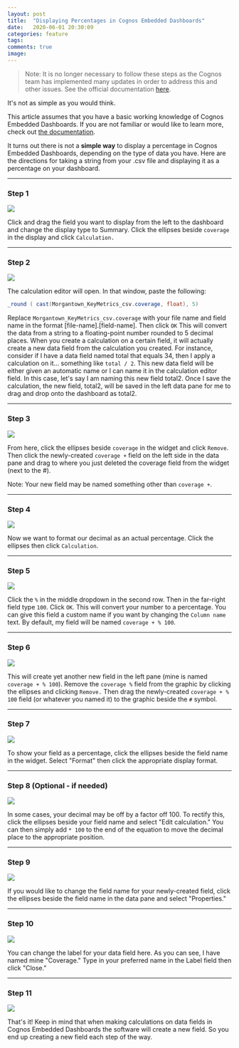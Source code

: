 ```yaml
---
layout: post
title:  "Displaying Percentages in Cognos Embedded Dashboards"
date:   2020-06-01 20:30:09
categories: feature
tags: 
comments: true
image:
---
```


> Note: It is no longer necessary to follow these steps as the Cognos team has implemented many updates in order to address this and other issues. See the official documentation [here](https://cloud.ibm.com/docs/cognos-dashboard-embedded/index.html).

It's not as simple as you would think.

This article assumes that you have a basic working knowledge of Cognos Embedded Dashboards. If you are not familiar or would like to learn more, check out [the documentation](https://cloud.ibm.com/docs/cognos-dashboard-embedded?topic=cognos-dashboard-embedded-overview_of_cde).

It turns out there is not a **simple way** to display a percentage in Cognos Embedded Dashboards, depending on the type of data you have. Here are the directions for taking a string from your .csv file and displaying it as a percentage on your dashboard.

---

### Step 1

[![](/assets/article_images/2020-06-01-displaying-percents-in-cognos-dashboards/cognos-percent-01.png)](/assets/article_images/2020-06-01-displaying-percents-in-cognos-dashboards/cognos-percent-01.png)
  
Click and drag the field you want to display from the left to the dashboard and change the display type to Summary. Click the ellipses beside `coverage` in the display and click `Calculation.`

---

### Step 2

[![](/assets/article_images/2020-06-01-displaying-percents-in-cognos-dashboards/cognos-percent-02.png)](/assets/article_images/2020-06-01-displaying-percents-in-cognos-dashboards/cognos-percent-02.png)

The calculation editor will open. In that window, paste the following:

```java
_round ( cast(Morgantown_KeyMetrics_csv.coverage, float), 5)
```

Replace `Morgantown_KeyMetrics_csv.coverage` with your file name and field name in the format [file-name].[field-name]. Then click `OK`
This will convert the data from a string to a floating-point number rounded to 5 decimal places. When you create a calculation on a certain field, it will actually create a new data field from the calculation you created. For instance, consider if I have a data field named total that equals 34, then I apply a calculation on it... something like `total / 2`. This new data field will be either given an automatic name or I can name it in the calculation editor field. In this case, let's say I am naming this new field total2. Once I save the calculation, the new field, total2, will be saved in the left data pane for me to drag and drop onto the dashboard as total2.

---

### Step 3

[![](/assets/article_images/2020-06-01-displaying-percents-in-cognos-dashboards/cognos-percent-03.png)](/assets/article_images/2020-06-01-displaying-percents-in-cognos-dashboards/cognos-percent-03.png)

From here, click the ellipses beside `coverage` in the widget and click `Remove`. Then click the newly-created `coverage +` field on the left side in the data pane and drag to where you just deleted the coverage field from the widget (next to the #).

Note: Your new field may be named something other than `coverage +`.

---

### Step 4

[![](/assets/article_images/2020-06-01-displaying-percents-in-cognos-dashboards/cognos-percent-04.png)](/assets/article_images/2020-06-01-displaying-percents-in-cognos-dashboards/cognos-percent-04.png)

Now we want to format our decimal as an actual percentage. Click the ellipses then click `Calculation`.

---

### Step 5

[![](/assets/article_images/2020-06-01-displaying-percents-in-cognos-dashboards/cognos-percent-05.png)](/assets/article_images/2020-06-01-displaying-percents-in-cognos-dashboards/cognos-percent-05.png)

Click the `%` in the middle dropdown in the second row. Then in the far-right field type `100`. Click `OK`. This will convert your number to a percentage. You can give this field a custom name if you want by changing the `Column name` text. By default, my field will be named `coverage + % 100`.

---

### Step 6

[![](/assets/article_images/2020-06-01-displaying-percents-in-cognos-dashboards/cognos-percent-06.png)](/assets/article_images/2020-06-01-displaying-percents-in-cognos-dashboards/cognos-percent-06.png)

This will create yet another new field in the left pane (mine is named `coverage + % 100`). Remove the `coverage %` field from the graphic by clicking the ellipses and clicking `Remove.` Then drag the newly-created `coverage + % 100` field (or whatever you named it) to the graphic beside the `#` symbol.

---

### Step 7

[![](/assets/article_images/2020-06-01-displaying-percents-in-cognos-dashboards/cognos-percent-07.png)](/assets/article_images/2020-06-01-displaying-percents-in-cognos-dashboards/cognos-percent-07.png)

To show your field as a percentage, click the ellipses beside the field name in the widget. Select "Format" then click the appropriate display format.

---

### Step 8 (Optional - if needed)

[![](/assets/article_images/2020-06-01-displaying-percents-in-cognos-dashboards/cognos-percent-08.png)](/assets/article_images/82020-06-01-displaying-percents-in-cognos-dashboards/cognos-percent-08.png)

In some cases, your decimal may be off by a factor off 100. To rectify this, click the ellipses beside your field name and select "Edit calculation." You can then simply add `* 100` to the end of the equation to move the decimal place to the appropriate position.

---

### Step 9

[![](/assets/article_images/2020-06-01-displaying-percents-in-cognos-dashboards/cognos-percent-09.png)](/assets/article_images/2020-06-01-displaying-percents-in-cognos-dashboards/cognos-percent-09.png)

If you would like to change the field name for your newly-created field, click the ellipses beside the field name in the data pane and select "Properties."

---

### Step 10

[![](/assets/article_images/2020-06-01-displaying-percents-in-cognos-dashboards/cognos-percent-10.png)](/assets/article_images/2020-06-01-displaying-percents-in-cognos-dashboards/cognos-percent-10.png)

You can change the label for your data field here. As you can see, I have named mine "Coverage." Type in your preferred name in the Label field then click "Close."

---

### Step 11

[![](/assets/article_images/2020-06-01-displaying-percents-in-cognos-dashboards/cognos-percent-11.png)](/assets/article_images/2020-06-01-displaying-percents-in-cognos-dashboards/cognos-percent-11.png)

That's it! Keep in mind that when making calculations on data fields in Cognos Embedded Dashboards the software will create a new field. So you end up creating a new field each step of the way.